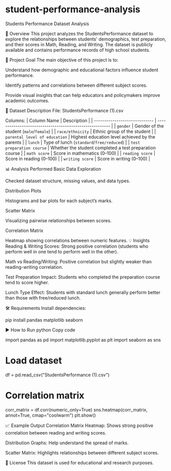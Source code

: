 # student-performance-analysis
Students Performance Dataset Analysis



📌 Overview
This project analyzes the StudentsPerformance dataset to explore the relationships between students' demographics, test preparation, and their scores in Math, Reading, and Writing.
The dataset is publicly available and contains performance records of high school students.

🎯 Project Goal
The main objective of this project is to:

Understand how demographic and educational factors influence student performance.

Identify patterns and correlations between different subject scores.

Provide visual insights that can help educators and policymakers improve academic outcomes.

📂 Dataset Description
File: StudentsPerformance (1).csv

Columns:
| Column Name                   | Description                                             |
| ----------------------------- | ------------------------------------------------------- |
| `gender`                      | Gender of the student (`male`/`female`)                 |
| `race/ethnicity`              | Ethnic group of the student                             |
| `parental level of education` | Highest education level achieved by the parents         |
| `lunch`                       | Type of lunch (`standard`/`free/reduced`)               |
| `test preparation course`     | Whether the student completed a test preparation course |
| `math score`                  | Score in mathematics (0–100)                            |
| `reading score`               | Score in reading (0–100)                                |
| `writing score`               | Score in writing (0–100)                                |


📊 Analysis Performed
Basic Data Exploration

Checked dataset structure, missing values, and data types.

Distribution Plots

Histograms and bar plots for each subject’s marks.

Scatter Matrix

Visualizing pairwise relationships between scores.

Correlation Matrix

Heatmap showing correlations between numeric features.
💡 Insights
Reading & Writing Scores: Strong positive correlation (students who perform well in one tend to perform well in the other).

Math vs Reading/Writing: Positive correlation but slightly weaker than reading-writing correlation.

Test Preparation Impact: Students who completed the preparation course tend to score higher.

Lunch Type Effect: Students with standard lunch generally perform better than those with free/reduced lunch.

🛠️ Requirements
Install dependencies:

pip install pandas matplotlib seaborn

▶️ How to Run
python
Copy code


import pandas as pd
import matplotlib.pyplot as plt
import seaborn as sns

# Load dataset
df = pd.read_csv("StudentsPerformance (1).csv")

# Correlation matrix
corr_matrix = df.corr(numeric_only=True)
sns.heatmap(corr_matrix, annot=True, cmap="coolwarm")
plt.show()

📈 Example Output
Correlation Matrix Heatmap: Shows strong positive correlation between reading and writing scores.

Distribution Graphs: Help understand the spread of marks.

Scatter Matrix: Highlights relationships between different subject scores.

📜 License
This dataset is used for educational and research purposes.


